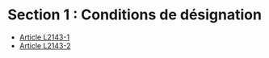 # Section 1 : Conditions de désignation

* [Article L2143-1](./LEGIARTI000006901625.md)
* [Article L2143-2](./LEGIARTI000006901626.md)
